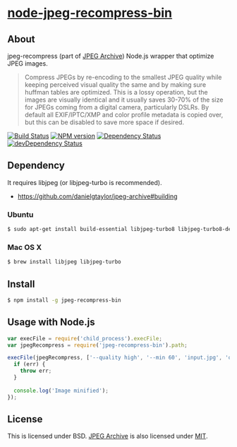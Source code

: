 # [node-jpeg-recompress-bin](https://npmjs.org/package/jpeg-recompress-bin)

## About

jpeg-recompress (part of [JPEG Archive](https://github.com/danielgtaylor/jpeg-archive)) Node.js wrapper that optimize JPEG images.

> Compress JPEGs by re-encoding to the smallest JPEG quality while keeping perceived visual quality the same and by making sure huffman tables are optimized. This is a lossy operation, but the images are visually identical and it usually saves 30-70% of the size for JPEGs coming from a digital camera, particularly DSLRs. By default all EXIF/IPTC/XMP and color profile metadata is copied over, but this can be disabled to save more space if desired.

[![Build Status](https://travis-ci.org/1000ch/node-jpeg-recompress-bin.svg?branch=master)](https://travis-ci.org/1000ch/node-jpeg-recompress-bin)
[![NPM version](https://badge.fury.io/js/jpeg-recompress-bin.svg)](http://badge.fury.io/js/jpeg-recompress-bin)
[![Dependency Status](https://david-dm.org/1000ch/node-jpeg-recompress-bin.svg)](https://david-dm.org/1000ch/node-jpeg-recompress-bin)
[![devDependency Status](https://david-dm.org/1000ch/node-jpeg-recompress-bin/dev-status.svg)](https://david-dm.org/1000ch/node-jpeg-recompress-bin#info=devDependencies)

## Dependency

It requires libjpeg (or libjpeg-turbo is recommended).

- https://github.com/danielgtaylor/jpeg-archive#building

### Ubuntu

```sh
$ sudo apt-get install build-essential libjpeg-turbo8 libjpeg-turbo8-dev
```

### Mac OS X

```sh
$ brew install libjpeg libjpeg-turbo
```

## Install

```sh
$ npm install -g jpeg-recompress-bin
```

## Usage with Node.js

```js
var execFile = require('child_process').execFile;
var jpegRecompress = require('jpeg-recompress-bin').path;

execFile(jpegRecompress, ['--quality high', '--min 60', 'input.jpg', 'output.jpg'], function(err) {
  if (err) {
    throw err;
  }
  
  console.log('Image minified');
});
```

## License

This is licensed under BSD.
[JPEG Archive](https://github.com/danielgtaylor/jpeg-archive) is also licensed under [MIT](https://github.com/danielgtaylor/jpeg-archive#license).
